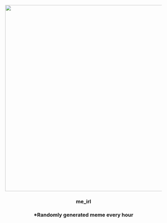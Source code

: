 <p align="center">
        <img src="https://i.redd.it/d2lfqn7gjyf91.jpg" width="600" height="600">
        </p>
        <h3 align="center">me_irl</h3>
        <h3 align="center">*Randomly generated meme every hour</h3>
    